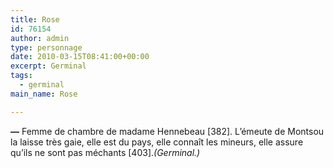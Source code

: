 ```yaml
---
title: Rose
id: 76154
author: admin
type: personnage
date: 2010-03-15T08:41:00+00:00
excerpt: Germinal
tags:
  - germinal
main_name: Rose

---
```

**—** Femme de chambre de madame Hennebeau [382]. L&rsquo;émeute de Montsou la laisse très gaie, elle est du pays, elle connaît les mineurs, elle assure qu&rsquo;ils ne sont pas méchants [403]._(Germinal.)_
